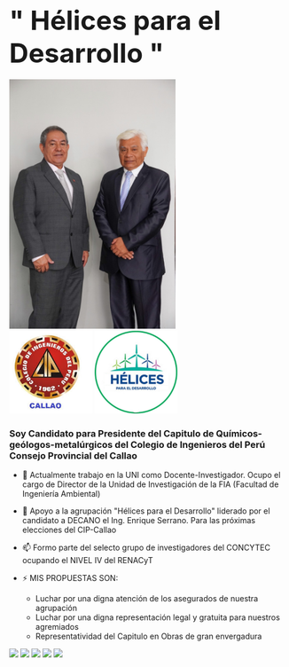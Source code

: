 ##  <font size="50">" Hélices para el Desarrollo " </font>
<div>
<img border="left" src="imagen Hugo & Enrique elecciones 2024 cipcallao.jpg" width="300" height="450"> </div> <img border="right" src="logo cip callao.jpg" width="150" height="150">
<img border="right" src="logo agrupacion.png" width="150" height="150">

### Soy Candidato para Presidente del Capitulo de Químicos-geólogos-metalúrgicos del Colegio de Ingenieros del Perú Consejo Provincial del Callao

- 🔭 Actualmente trabajo en la UNI como Docente-Investigador. Ocupo el cargo de Director de la Unidad de Investigación de la FIA (Facultad de Ingeniería Ambiental)
- 🎥 Apoyo a la agrupación "Hélices para el Desarrollo" liderado por el candidato a DECANO el Ing. Enrique Serrano. Para las próximas elecciones del CIP-Callao
- 📫 Formo parte del selecto grupo de investigadores del CONCYTEC ocupando el NIVEL IV del RENACyT

  
- ⚡  MIS PROPUESTAS SON:
   - Luchar por una digna atención de los asegurados de nuestra agrupación
   - Luchar por una digna representación legal y gratuita para nuestros agremiados
   - Representatividad del Capitulo en Obras de gran envergadura
  
 

<div>
  <a href="https://web.facebook.com/hdccoll" target="_blank"><img src="https://img.shields.io/badge/Facebook-1877F2?style=for-the-badge&logo=facebook&logoColor=white" target="_blank"></a>
  <a href="mailto:hdccoll@gmail.com"><img src="https://img.shields.io/badge/Gmail-D14836?style=for-the-badge&logo=gmail&logoColor=white" target="_blank"></a>
  <a href="https://www.linkedin.com/in/hugo-david-chirinos-collantes-a6a65b3b/?challengeId=AQG7vqT8S7ZkqAAAAYBILu7d1s72OnjzSoH49mcrB7fKJWQrNWYvp6Ltq_AUVR5dvfdD8CAiifsS60hsus4F8f47Dj-uctfUTg&submissionId=fe1aaa11-6ead-e716-17c7-d06338ec8926" target="_blank"><img src="https://img.shields.io/badge/LinkedIn-0077B5?style=for-the-badge&logo=linkedin&logoColor=white" target="_blank"></a>
  <a href="https://github.com/chemio2021" target="_blank"><img src="https://img.shields.io/badge/GitHub-100000?style=for-the-badge&logo=github&logoColor=white" target="_blank"></a>
  <a <a href="https://ctivitae.concytec.gob.pe/appDirectorioCTI/VerDatosInvestigador.do?id_investigador=254" target="_blank"><img src="https://user-images.githubusercontent.com/72887742/164306798-8a7f83b4-4884-49c1-8b8a-204f9b30422d.png" target="_blank"></a>
 
</div>



